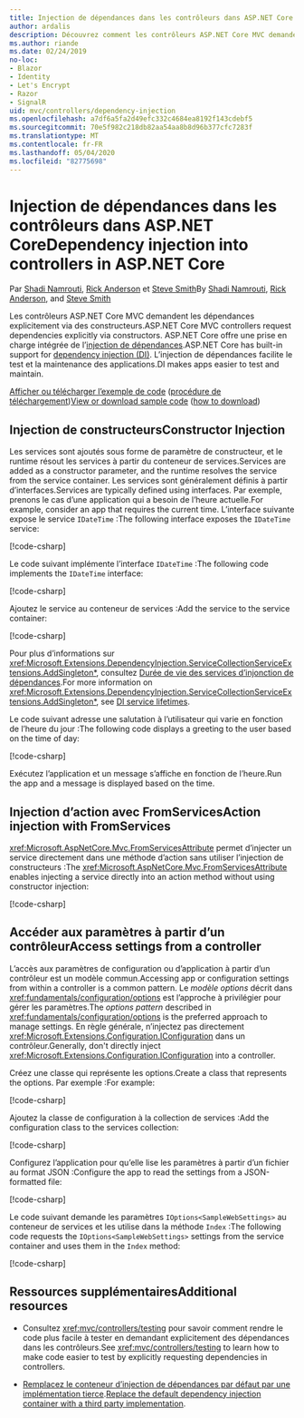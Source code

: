```yaml
---
title: Injection de dépendances dans les contrôleurs dans ASP.NET Core
author: ardalis
description: Découvrez comment les contrôleurs ASP.NET Core MVC demandent explicitement leurs dépendances par le biais de leurs constructeurs avec l’injection de dépendances dans ASP.NET Core.
ms.author: riande
ms.date: 02/24/2019
no-loc:
- Blazor
- Identity
- Let's Encrypt
- Razor
- SignalR
uid: mvc/controllers/dependency-injection
ms.openlocfilehash: a7df6a5fa2d49efc332c4684ea8192f143cdebf5
ms.sourcegitcommit: 70e5f982c218db82aa54aa8b8d96b377cfc7283f
ms.translationtype: MT
ms.contentlocale: fr-FR
ms.lasthandoff: 05/04/2020
ms.locfileid: "82775698"
---
```

# <a name="dependency-injection-into-controllers-in-aspnet-core"></a><span data-ttu-id="6ae0f-103">Injection de dépendances dans les contrôleurs dans ASP.NET Core</span><span class="sxs-lookup"><span data-stu-id="6ae0f-103">Dependency injection into controllers in ASP.NET Core</span></span>

<a name="dependency-injection-controllers"></a>

<span data-ttu-id="6ae0f-104">Par [Shadi Namrouti](https://github.com/shadinamrouti), [Rick Anderson](https://twitter.com/RickAndMSFT) et [Steve Smith](https://github.com/ardalis)</span><span class="sxs-lookup"><span data-stu-id="6ae0f-104">By [Shadi Namrouti](https://github.com/shadinamrouti), [Rick Anderson](https://twitter.com/RickAndMSFT), and [Steve Smith](https://github.com/ardalis)</span></span>

<span data-ttu-id="6ae0f-105">Les contrôleurs ASP.NET Core MVC demandent les dépendances explicitement via des constructeurs.</span><span class="sxs-lookup"><span data-stu-id="6ae0f-105">ASP.NET Core MVC controllers request dependencies explicitly via constructors.</span></span> <span data-ttu-id="6ae0f-106">ASP.NET Core offre une prise en charge intégrée de l’[injection de dépendances](xref:fundamentals/dependency-injection).</span><span class="sxs-lookup"><span data-stu-id="6ae0f-106">ASP.NET Core has built-in support for [dependency injection (DI)](xref:fundamentals/dependency-injection).</span></span> <span data-ttu-id="6ae0f-107">L’injection de dépendances facilite le test et la maintenance des applications.</span><span class="sxs-lookup"><span data-stu-id="6ae0f-107">DI makes apps easier to test and maintain.</span></span>

<span data-ttu-id="6ae0f-108">[Afficher ou télécharger l’exemple de code](https://github.com/dotnet/AspNetCore.Docs/tree/master/aspnetcore/mvc/controllers/dependency-injection/sample) ([procédure de téléchargement](xref:index#how-to-download-a-sample))</span><span class="sxs-lookup"><span data-stu-id="6ae0f-108">[View or download sample code](https://github.com/dotnet/AspNetCore.Docs/tree/master/aspnetcore/mvc/controllers/dependency-injection/sample) ([how to download](xref:index#how-to-download-a-sample))</span></span>

## <a name="constructor-injection"></a><span data-ttu-id="6ae0f-109">Injection de constructeurs</span><span class="sxs-lookup"><span data-stu-id="6ae0f-109">Constructor Injection</span></span>

<span data-ttu-id="6ae0f-110">Les services sont ajoutés sous forme de paramètre de constructeur, et le runtime résout les services à partir du conteneur de services.</span><span class="sxs-lookup"><span data-stu-id="6ae0f-110">Services are added as a constructor parameter, and the runtime resolves the service from the service container.</span></span> <span data-ttu-id="6ae0f-111">Les services sont généralement définis à partir d’interfaces.</span><span class="sxs-lookup"><span data-stu-id="6ae0f-111">Services are typically defined using interfaces.</span></span> <span data-ttu-id="6ae0f-112">Par exemple, prenons le cas d’une application qui a besoin de l’heure actuelle.</span><span class="sxs-lookup"><span data-stu-id="6ae0f-112">For example, consider an app that requires the current time.</span></span> <span data-ttu-id="6ae0f-113">L’interface suivante expose le service `IDateTime` :</span><span class="sxs-lookup"><span data-stu-id="6ae0f-113">The following interface exposes the `IDateTime` service:</span></span>

[!code-csharp[](dependency-injection/sample/ControllerDI/Interfaces/IDateTime.cs?name=snippet)]

<span data-ttu-id="6ae0f-114">Le code suivant implémente l’interface `IDateTime` :</span><span class="sxs-lookup"><span data-stu-id="6ae0f-114">The following code implements the `IDateTime` interface:</span></span>

[!code-csharp[](dependency-injection/sample/ControllerDI/Services/SystemDateTime.cs?name=snippet)]

<span data-ttu-id="6ae0f-115">Ajoutez le service au conteneur de services :</span><span class="sxs-lookup"><span data-stu-id="6ae0f-115">Add the service to the service container:</span></span>

[!code-csharp[](dependency-injection/sample/ControllerDI/Startup1.cs?name=snippet&highlight=3)]

<span data-ttu-id="6ae0f-116">Pour plus d’informations sur <xref:Microsoft.Extensions.DependencyInjection.ServiceCollectionServiceExtensions.AddSingleton*>, consultez [Durée de vie des services d’injonction de dépendances](xref:fundamentals/dependency-injection#service-lifetimes).</span><span class="sxs-lookup"><span data-stu-id="6ae0f-116">For more information on <xref:Microsoft.Extensions.DependencyInjection.ServiceCollectionServiceExtensions.AddSingleton*>, see [DI service lifetimes](xref:fundamentals/dependency-injection#service-lifetimes).</span></span>

<span data-ttu-id="6ae0f-117">Le code suivant adresse une salutation à l’utilisateur qui varie en fonction de l’heure du jour :</span><span class="sxs-lookup"><span data-stu-id="6ae0f-117">The following code displays a greeting to the user based on the time of day:</span></span>

[!code-csharp[](dependency-injection/sample/ControllerDI/Controllers/HomeController.cs?name=snippet)]

<span data-ttu-id="6ae0f-118">Exécutez l’application et un message s’affiche en fonction de l’heure.</span><span class="sxs-lookup"><span data-stu-id="6ae0f-118">Run the app and a message is displayed based on the time.</span></span>

## <a name="action-injection-with-fromservices"></a><span data-ttu-id="6ae0f-119">Injection d’action avec FromServices</span><span class="sxs-lookup"><span data-stu-id="6ae0f-119">Action injection with FromServices</span></span>

<span data-ttu-id="6ae0f-120"><xref:Microsoft.AspNetCore.Mvc.FromServicesAttribute> permet d’injecter un service directement dans une méthode d’action sans utiliser l’injection de constructeurs :</span><span class="sxs-lookup"><span data-stu-id="6ae0f-120">The <xref:Microsoft.AspNetCore.Mvc.FromServicesAttribute> enables injecting a service directly into an action method without using constructor injection:</span></span>

[!code-csharp[](dependency-injection/sample/ControllerDI/Controllers/HomeController.cs?name=snippet2)]

## <a name="access-settings-from-a-controller"></a><span data-ttu-id="6ae0f-121">Accéder aux paramètres à partir d’un contrôleur</span><span class="sxs-lookup"><span data-stu-id="6ae0f-121">Access settings from a controller</span></span>

<span data-ttu-id="6ae0f-122">L’accès aux paramètres de configuration ou d’application à partir d’un contrôleur est un modèle commun.</span><span class="sxs-lookup"><span data-stu-id="6ae0f-122">Accessing app or configuration settings from within a controller is a common pattern.</span></span> <span data-ttu-id="6ae0f-123">Le *modèle options* décrit dans <xref:fundamentals/configuration/options> est l’approche à privilégier pour gérer les paramètres.</span><span class="sxs-lookup"><span data-stu-id="6ae0f-123">The *options pattern* described in <xref:fundamentals/configuration/options> is the preferred approach to manage settings.</span></span> <span data-ttu-id="6ae0f-124">En règle générale, n’injectez pas directement <xref:Microsoft.Extensions.Configuration.IConfiguration> dans un contrôleur.</span><span class="sxs-lookup"><span data-stu-id="6ae0f-124">Generally, don't directly inject <xref:Microsoft.Extensions.Configuration.IConfiguration> into a controller.</span></span>

<span data-ttu-id="6ae0f-125">Créez une classe qui représente les options.</span><span class="sxs-lookup"><span data-stu-id="6ae0f-125">Create a class that represents the options.</span></span> <span data-ttu-id="6ae0f-126">Par exemple :</span><span class="sxs-lookup"><span data-stu-id="6ae0f-126">For example:</span></span>

[!code-csharp[](dependency-injection/sample/ControllerDI/Models/SampleWebSettings.cs?name=snippet)]

<span data-ttu-id="6ae0f-127">Ajoutez la classe de configuration à la collection de services :</span><span class="sxs-lookup"><span data-stu-id="6ae0f-127">Add the configuration class to the services collection:</span></span>

[!code-csharp[](dependency-injection/sample/ControllerDI/Startup.cs?highlight=4&name=snippet1)]

<span data-ttu-id="6ae0f-128">Configurez l’application pour qu’elle lise les paramètres à partir d’un fichier au format JSON :</span><span class="sxs-lookup"><span data-stu-id="6ae0f-128">Configure the app to read the settings from a JSON-formatted file:</span></span>

[!code-csharp[](dependency-injection/sample/ControllerDI/Program.cs?name=snippet&range=10-15)]

<span data-ttu-id="6ae0f-129">Le code suivant demande les paramètres `IOptions<SampleWebSettings>` au conteneur de services et les utilise dans la méthode `Index` :</span><span class="sxs-lookup"><span data-stu-id="6ae0f-129">The following code requests the `IOptions<SampleWebSettings>` settings from the service container and uses them in the `Index` method:</span></span>

[!code-csharp[](dependency-injection/sample/ControllerDI/Controllers/SettingsController.cs?name=snippet)]

## <a name="additional-resources"></a><span data-ttu-id="6ae0f-130">Ressources supplémentaires</span><span class="sxs-lookup"><span data-stu-id="6ae0f-130">Additional resources</span></span>

* <span data-ttu-id="6ae0f-131">Consultez <xref:mvc/controllers/testing> pour savoir comment rendre le code plus facile à tester en demandant explicitement des dépendances dans les contrôleurs.</span><span class="sxs-lookup"><span data-stu-id="6ae0f-131">See <xref:mvc/controllers/testing> to learn how to make code easier to test by explicitly requesting dependencies in controllers.</span></span>

* <span data-ttu-id="6ae0f-132">[Remplacez le conteneur d’injection de dépendances par défaut par une implémentation tierce](xref:fundamentals/dependency-injection#default-service-container-replacement).</span><span class="sxs-lookup"><span data-stu-id="6ae0f-132">[Replace the default dependency injection container with a third party implementation](xref:fundamentals/dependency-injection#default-service-container-replacement).</span></span>
